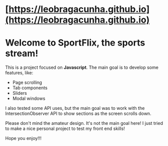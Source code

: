 # [https://leobragacunha.github.io](https://leobragacunha.github.io)

# Welcome to SportFlix, the sports stream!

This is a project focused on <b>Javascript</b>. The main goal is to develop some features, like:

- Page scrolling
- Tab components
- Sliders
- Modal windows

I also tested some API uses, but the main goal was to work with the IntersectionObserver API to show sections as the screen scrolls down.

Please don't mind the amateur design. It's not the main goal here! I just tried to make a nice personal project to test my front end skills!

Hope you enjoy!!!
